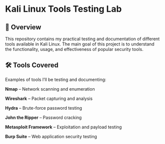 # Kali Linux Tools Testing Lab

## 📌 Overview

This repository contains my practical testing and documentation of different tools available in Kali Linux. The main goal of this project is to
understand the functionality, usage, and effectiveness of popular security tools.

## 🛠️ Tools Covered

Examples of tools I’ll be testing and documenting:

**Nmap** – Network scanning and enumeration

**Wireshark** – Packet capturing and analysis

**Hydra** – Brute-force password testing

**John the Ripper** – Password cracking

**Metasploit Framework** – Exploitation and payload testing

**Burp Suite** – Web application security testing





